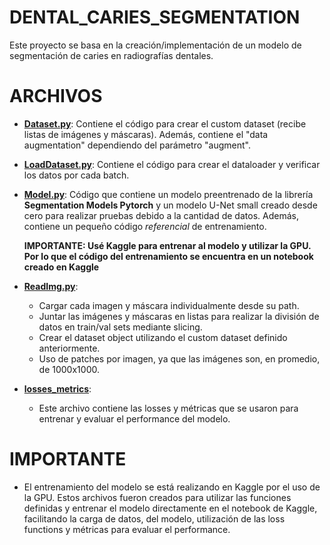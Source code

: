 # DENTAL_CARIES_SEGMENTATION
Este proyecto se basa en la creación/implementación de un modelo de segmentación de caries en radiografías dentales. 

# ARCHIVOS
- [**Dataset.py**](./Dataset.py): Contiene el código para crear el custom dataset (recibe listas de imágenes y máscaras). Además, contiene el "data augmentation" dependiendo del parámetro "augment".
  
- [**LoadDataset.py**](./LoadDataset.py): Contiene el código para crear el dataloader y verificar los datos por cada batch.
  
- [**Model.py**](./Model.py): Código que contiene un modelo preentrenado de la librería **Segmentation Models Pytorch** y un modelo U-Net small creado desde cero para realizar pruebas debido a la cantidad de datos. Además, contiene un pequeño código *referencial* de entrenamiento.

  **IMPORTANTE: Usé Kaggle para entrenar al modelo y utilizar la GPU. Por lo que el código del entrenamiento se encuentra en un notebook creado en Kaggle**
 
- [**ReadImg.py**](./ReadImg.py):
  -  Cargar cada imagen y máscara individualmente desde su path.
  -  Juntar las imágenes y máscaras en listas para realizar la división de datos en train/val sets mediante slicing.
  -  Crear el dataset object utilizando el custom dataset definido anteriormente.
  -  Uso de patches por imagen, ya que las imágenes son, en promedio, de 1000x1000.
    
- [**losses_metrics**](./losses_metrics.py):
  - Este archivo contiene las losses y métricas que se usaron para entrenar y evaluar el performance del modelo.
 
# IMPORTANTE
- El entrenamiento del modelo se está realizando en Kaggle por el uso de la GPU. Estos archivos fueron creados para utilizar las funciones definidas y entrenar el modelo directamente en el notebook de Kaggle, facilitando la carga de datos, del modelo, utilización de las loss functions y métricas para evaluar el performance.
